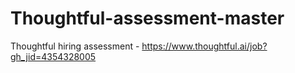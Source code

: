 # Thoughtful-assessment-master
Thoughtful hiring assessment - https://www.thoughtful.ai/job?gh_jid=4354328005
